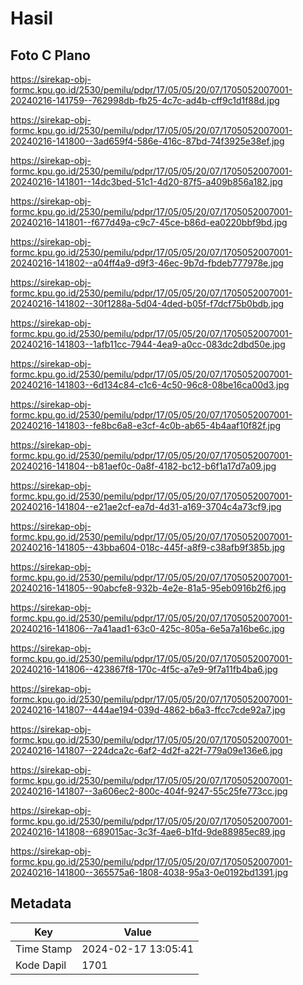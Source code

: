 # Hasil

## Foto C Plano

https://sirekap-obj-formc.kpu.go.id/2530/pemilu/pdpr/17/05/05/20/07/1705052007001-20240216-141759--762998db-fb25-4c7c-ad4b-cff9c1d1f88d.jpg

https://sirekap-obj-formc.kpu.go.id/2530/pemilu/pdpr/17/05/05/20/07/1705052007001-20240216-141800--3ad659f4-586e-416c-87bd-74f3925e38ef.jpg

https://sirekap-obj-formc.kpu.go.id/2530/pemilu/pdpr/17/05/05/20/07/1705052007001-20240216-141801--14dc3bed-51c1-4d20-87f5-a409b856a182.jpg

https://sirekap-obj-formc.kpu.go.id/2530/pemilu/pdpr/17/05/05/20/07/1705052007001-20240216-141801--f677d49a-c9c7-45ce-b86d-ea0220bbf9bd.jpg

https://sirekap-obj-formc.kpu.go.id/2530/pemilu/pdpr/17/05/05/20/07/1705052007001-20240216-141802--a04ff4a9-d9f3-46ec-9b7d-fbdeb777978e.jpg

https://sirekap-obj-formc.kpu.go.id/2530/pemilu/pdpr/17/05/05/20/07/1705052007001-20240216-141802--30f1288a-5d04-4ded-b05f-f7dcf75b0bdb.jpg

https://sirekap-obj-formc.kpu.go.id/2530/pemilu/pdpr/17/05/05/20/07/1705052007001-20240216-141803--1afb11cc-7944-4ea9-a0cc-083dc2dbd50e.jpg

https://sirekap-obj-formc.kpu.go.id/2530/pemilu/pdpr/17/05/05/20/07/1705052007001-20240216-141803--6d134c84-c1c6-4c50-96c8-08be16ca00d3.jpg

https://sirekap-obj-formc.kpu.go.id/2530/pemilu/pdpr/17/05/05/20/07/1705052007001-20240216-141803--fe8bc6a8-e3cf-4c0b-ab65-4b4aaf10f82f.jpg

https://sirekap-obj-formc.kpu.go.id/2530/pemilu/pdpr/17/05/05/20/07/1705052007001-20240216-141804--b81aef0c-0a8f-4182-bc12-b6f1a17d7a09.jpg

https://sirekap-obj-formc.kpu.go.id/2530/pemilu/pdpr/17/05/05/20/07/1705052007001-20240216-141804--e21ae2cf-ea7d-4d31-a169-3704c4a73cf9.jpg

https://sirekap-obj-formc.kpu.go.id/2530/pemilu/pdpr/17/05/05/20/07/1705052007001-20240216-141805--43bba604-018c-445f-a8f9-c38afb9f385b.jpg

https://sirekap-obj-formc.kpu.go.id/2530/pemilu/pdpr/17/05/05/20/07/1705052007001-20240216-141805--90abcfe8-932b-4e2e-81a5-95eb0916b2f6.jpg

https://sirekap-obj-formc.kpu.go.id/2530/pemilu/pdpr/17/05/05/20/07/1705052007001-20240216-141806--7a41aad1-63c0-425c-805a-6e5a7a16be6c.jpg

https://sirekap-obj-formc.kpu.go.id/2530/pemilu/pdpr/17/05/05/20/07/1705052007001-20240216-141806--423867f8-170c-4f5c-a7e9-9f7a11fb4ba6.jpg

https://sirekap-obj-formc.kpu.go.id/2530/pemilu/pdpr/17/05/05/20/07/1705052007001-20240216-141807--444ae194-039d-4862-b6a3-ffcc7cde92a7.jpg

https://sirekap-obj-formc.kpu.go.id/2530/pemilu/pdpr/17/05/05/20/07/1705052007001-20240216-141807--224dca2c-6af2-4d2f-a22f-779a09e136e6.jpg

https://sirekap-obj-formc.kpu.go.id/2530/pemilu/pdpr/17/05/05/20/07/1705052007001-20240216-141807--3a606ec2-800c-404f-9247-55c25fe773cc.jpg

https://sirekap-obj-formc.kpu.go.id/2530/pemilu/pdpr/17/05/05/20/07/1705052007001-20240216-141808--689015ac-3c3f-4ae6-b1fd-9de88985ec89.jpg

https://sirekap-obj-formc.kpu.go.id/2530/pemilu/pdpr/17/05/05/20/07/1705052007001-20240216-141800--365575a6-1808-4038-95a3-0e0192bd1391.jpg


## Metadata

| Key        | Value               |
| ---------- | ------------------- |
| Time Stamp | 2024-02-17 13:05:41 |
| Kode Dapil | 1701                |



